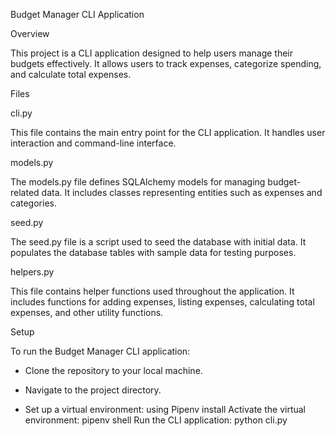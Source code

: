 Budget Manager CLI Application

Overview

This project is a CLI application designed to help users manage their budgets effectively. It allows users to track expenses, categorize spending, and calculate total expenses.

Files

cli.py

This file contains the main entry point for the CLI application. It handles user interaction and command-line interface.

models.py

The models.py file defines SQLAlchemy models for managing budget-related data. It includes classes representing entities such as expenses and categories.

seed.py

The seed.py file is a script used to seed the database with initial data. It populates the database tables with sample data for testing purposes.

helpers.py

This file contains helper functions used throughout the application. It includes functions for adding expenses, listing expenses, calculating total expenses, and other utility functions.

Setup

To run the Budget Manager CLI application:
* Clone the repository to your local machine.

* Navigate to the project directory.

* Set up a virtual environment:
using Pipenv install
Activate the virtual environment: pipenv shell 
Run the CLI application: python cli.py